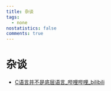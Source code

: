 ```yaml
---
title: 杂谈
tags:
  - none
nostatistics: false
comments: true
---
```


# 杂谈

- [C语言并不是底层语言\_哔哩哔哩\_bilibili](https://www.bilibili.com/video/BV1AFkAYfEoE/?share_source=copy_web&vd_source=84f178c7e282359cb5c0f36110de3453)